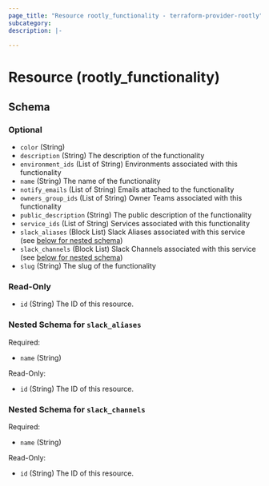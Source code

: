 ```yaml
---
page_title: "Resource rootly_functionality - terraform-provider-rootly"
subcategory:
description: |-
    
---
```


# Resource (rootly_functionality)



<!-- schema generated by tfplugindocs -->
## Schema

### Optional

- `color` (String)
- `description` (String) The description of the functionality
- `environment_ids` (List of String) Environments associated with this functionality
- `name` (String) The name of the functionality
- `notify_emails` (List of String) Emails attached to the functionality
- `owners_group_ids` (List of String) Owner Teams associated with this functionality
- `public_description` (String) The public description of the functionality
- `service_ids` (List of String) Services associated with this functionality
- `slack_aliases` (Block List) Slack Aliases associated with this service (see [below for nested schema](#nestedblock--slack_aliases))
- `slack_channels` (Block List) Slack Channels associated with this service (see [below for nested schema](#nestedblock--slack_channels))
- `slug` (String) The slug of the functionality

### Read-Only

- `id` (String) The ID of this resource.

<a id="nestedblock--slack_aliases"></a>
### Nested Schema for `slack_aliases`

Required:

- `name` (String)

Read-Only:

- `id` (String) The ID of this resource.


<a id="nestedblock--slack_channels"></a>
### Nested Schema for `slack_channels`

Required:

- `name` (String)

Read-Only:

- `id` (String) The ID of this resource.

